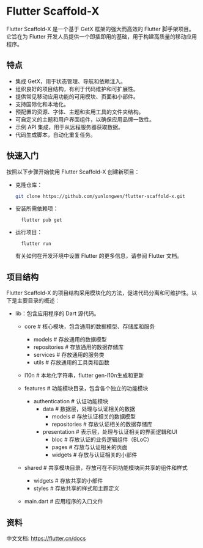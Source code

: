# Flutter Scaffold-X

Flutter Scaffold-X 是一个基于 GetX 框架的强大而高效的 Flutter 脚手架项目。它旨在为 Flutter 开发人员提供一个即插即用的基础，用于构建高质量的移动应用程序。

## 特点

- 集成 GetX，用于状态管理、导航和依赖注入。
- 组织良好的项目结构，有利于代码维护和可扩展性。
- 提供常见移动应用功能的可用模块、页面和小部件。
- 支持国际化和本地化。
- 预配置的资源、字体、主题和实用工具的文件夹结构。
- 可自定义的主题和用户界面组件，以确保应用品牌一致性。
- 示例 API 集成，用于从远程服务器获取数据。
- 代码生成脚本，自动化重复任务。

## 快速入门

按照以下步骤开始使用 Flutter Scaffold-X 创建新项目：

- 克隆仓库：
  ``` bash
  git clone https://github.com/yunlongwen/flutter-scaffold-x.git
  ```

- 安装所需依赖项：
  ```
    flutter pub get
  ```
- 运行项目：
  ```
    flutter run
  ```
  有关如何在开发环境中设置 Flutter 的更多信息，请参阅 Flutter 文档。

## 项目结构

Flutter Scaffold-X 的项目结构采用模块化的方法，促进代码分离和可维护性。以下是主要目录的概述：

- lib：包含应用程序的 Dart 源代码。
  - core                           # 核心模块，包含通用的数据模型、存储库和服务
    - models                       # 存放通用的数据模型
    - repositories                 # 存放通用的数据存储库
    - services                     # 存放通用的服务类
    - utils                        # 存放通用的工具类和函数
  - l10n                           # 本地化字符串，flutter gen-l10n生成和更新
  - features                       # 功能模块目录，包含各个独立的功能模块
    - authentication                # 认证功能模块
      - data                        # 数据层，处理与认证相关的数据
        - models                    # 存放认证相关的数据模型
        - repositories              # 存放认证相关的数据存储库
      - presentation                # 表示层，处理与认证相关的界面逻辑和UI
        - bloc                       # 存放认证的业务逻辑组件（BLoC）
        - pages                      # 存放与认证相关的页面
        - widgets                    # 存放与认证相关的小部件

  - shared                          # 共享模块目录，存放可在不同功能模块间共享的组件和样式
    - widgets                       # 存放共享的小部件
    - styles                        # 存放共享的样式和主题定义

  - main.dart                       # 应用程序的入口文件

## 资料

中文文档: https://flutter.cn/docs